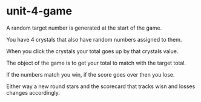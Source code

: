 # unit-4-game

A random target number is generated at the start of the game.

You have 4 crystals that also have random numbers assigned to them.

When you click the crystals your total goes up by that crystals value. 

The object of the game is to get your total to match with the target total.

If the numbers match you win, if the score goes over then you lose.

Either way a new round stars and the scorecard that tracks wisn and losses changes accordingly.
